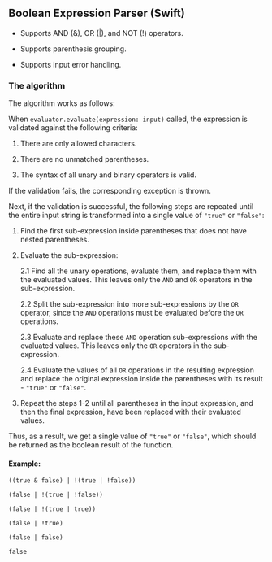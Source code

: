 
## Boolean Expression Parser (Swift)

* Supports AND (&), OR (|), and NOT (!) operators.

* Supports parenthesis grouping.

* Supports input error handling.


### The algorithm

The algorithm works as follows:

When `evaluator.evaluate(expression: input)` called, the expression is validated against the following criteria:

1. There are only allowed characters.

2. There are no unmatched parentheses.

3. The syntax of all unary and binary operators is valid.

  

If the validation fails, the corresponding exception is thrown.

  

Next, if the validation is successful, the following steps are repeated until the entire input string is transformed into a single value of `"true"` or `"false"`:

  

1. Find the first sub-expression inside parentheses that does not have nested parentheses.

2. Evaluate the sub-expression:

    2.1 Find all the unary operations, evaluate them, and replace them with the evaluated values. This leaves only the `AND` and `OR` operators in the sub-expression.

    2.2 Split the sub-expression into more sub-expressions by the `OR` operator, since the `AND` operations must be evaluated before the `OR` operations.

    2.3 Evaluate and replace these `AND` operation sub-expressions with the evaluated values. This leaves only the `OR` operators in the sub-expression.

    2.4 Evaluate the values of all `OR` operations in the resulting expression and replace the original expression inside the parentheses with its result - `"true"` or `"false"`.

3. Repeat the steps 1-2 until all parentheses in the input expression, and then the final expression, have been replaced with their evaluated values.

Thus, as a result, we get a single value of `"true"` or `"false"`, which should be returned as the boolean result of the function.

#### Example:

`((true & false) | !(true | !false))`

`(false | !(true | !false))`

`(false | !(true | true))`

`(false | !true)`

`(false | false)`

`false`

